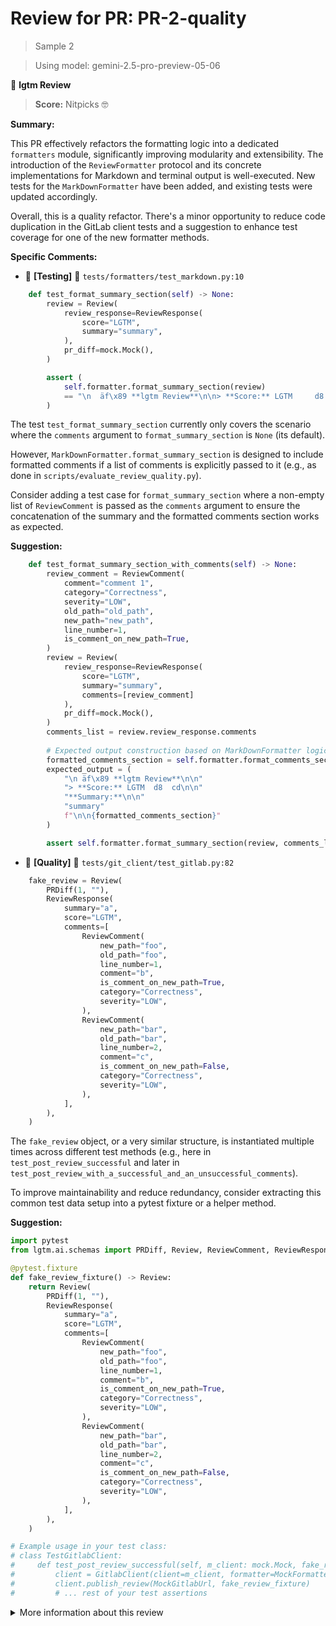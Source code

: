 # Review for PR: PR-2-quality

> Sample 2

> Using model: gemini-2.5-pro-preview-05-06


🦉 **lgtm Review**

> **Score:** Nitpicks 🤓

**Summary:**

This PR effectively refactors the formatting logic into a dedicated `formatters` module, significantly improving modularity and extensibility. The introduction of the `ReviewFormatter` protocol and its concrete implementations for Markdown and terminal output is well-executed. New tests for the `MarkDownFormatter` have been added, and existing tests were updated accordingly.

Overall, this is a quality refactor. There's a minor opportunity to reduce code duplication in the GitLab client tests and a suggestion to enhance test coverage for one of the new formatter methods.

**Specific Comments:**

- 🦉 **[Testing]** 🔵 `tests/formatters/test_markdown.py:10`




```python
    def test_format_summary_section(self) -> None:
        review = Review(
            review_response=ReviewResponse(
                score="LGTM",
                summary="summary",
            ),
            pr_diff=mock.Mock(),
        )

        assert (
            self.formatter.format_summary_section(review)
            == "\n	äf\x89 **lgtm Review**\n\n> **Score:** LGTM 	d8	cd\n\n**Summary:**\n\nsummary"
        )
```


The test `test_format_summary_section` currently only covers the scenario where the `comments` argument to `format_summary_section` is `None` (its default). 

However, `MarkDownFormatter.format_summary_section` is designed to include formatted comments if a list of comments is explicitly passed to it (e.g., as done in `scripts/evaluate_review_quality.py`).

Consider adding a test case for `format_summary_section` where a non-empty list of `ReviewComment` is passed as the `comments` argument to ensure the concatenation of the summary and the formatted comments section works as expected.

**Suggestion:**

```python
    def test_format_summary_section_with_comments(self) -> None:
        review_comment = ReviewComment(
            comment="comment 1",
            category="Correctness",
            severity="LOW",
            old_path="old_path",
            new_path="new_path",
            line_number=1,
            is_comment_on_new_path=True,
        )
        review = Review(
            review_response=ReviewResponse(
                score="LGTM",
                summary="summary",
                comments=[review_comment]
            ),
            pr_diff=mock.Mock(),
        )
        comments_list = review.review_response.comments
        
        # Expected output construction based on MarkDownFormatter logic
        formatted_comments_section = self.formatter.format_comments_section(comments_list)
        expected_output = (
            "\n	äf\x89 **lgtm Review**\n\n"
            "> **Score:** LGTM 	d8	cd\n\n"
            "**Summary:**\n\n"
            "summary"
            f"\n\n{formatted_comments_section}"
        )

        assert self.formatter.format_summary_section(review, comments_list) == expected_output
```

- 🦉 **[Quality]** 🔵 `tests/git_client/test_gitlab.py:82`




```python
    fake_review = Review(
        PRDiff(1, ""),
        ReviewResponse(
            summary="a",
            score="LGTM",
            comments=[
                ReviewComment(
                    new_path="foo",
                    old_path="foo",
                    line_number=1,
                    comment="b",
                    is_comment_on_new_path=True,
                    category="Correctness",
                    severity="LOW",
                ),
                ReviewComment(
                    new_path="bar",
                    old_path="bar",
                    line_number=2,
                    comment="c",
                    is_comment_on_new_path=False,
                    category="Correctness",
                    severity="LOW",
                ),
            ],
        ),
    )
```


The `fake_review` object, or a very similar structure, is instantiated multiple times across different test methods (e.g., here in `test_post_review_successful` and later in `test_post_review_with_a_successful_and_an_unsuccessful_comments`). 

To improve maintainability and reduce redundancy, consider extracting this common test data setup into a pytest fixture or a helper method.

**Suggestion:**

```python
import pytest
from lgtm.ai.schemas import PRDiff, Review, ReviewComment, ReviewResponse # Add other necessary imports

@pytest.fixture
def fake_review_fixture() -> Review:
    return Review(
        PRDiff(1, ""),
        ReviewResponse(
            summary="a",
            score="LGTM",
            comments=[
                ReviewComment(
                    new_path="foo",
                    old_path="foo",
                    line_number=1,
                    comment="b",
                    is_comment_on_new_path=True,
                    category="Correctness",
                    severity="LOW",
                ),
                ReviewComment(
                    new_path="bar",
                    old_path="bar",
                    line_number=2,
                    comment="c",
                    is_comment_on_new_path=False,
                    category="Correctness",
                    severity="LOW",
                ),
            ],
        ),
    )

# Example usage in your test class:
# class TestGitlabClient:
#     def test_post_review_successful(self, m_client: mock.Mock, fake_review_fixture: Review) -> None:
#         client = GitlabClient(client=m_client, formatter=MockFormatter())
#         client.publish_review(MockGitlabUrl, fake_review_fixture)
#         # ... rest of your test assertions
```

<details><summary>More information about this review</summary>

- **Review id**: `b3667de37aa7417e9a4bb79f85bce415`
- **Model**: `gemini-2.5-pro-preview-05-06`
- **Reviewed at**: `2025-05-15T15:54:52.840190+00:00`

> See the [📚 lgtm documentation](https://makerstreet-development.gitlab.io/elements/tools/lgtm) for more information about lgtm.

</details>
